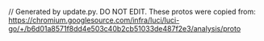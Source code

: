 // Generated by update.py. DO NOT EDIT.
These protos were copied from:
https://chromium.googlesource.com/infra/luci/luci-go/+/b6d01a8571f8dd4e503c40b2cb51033de487f2e3/analysis/proto
